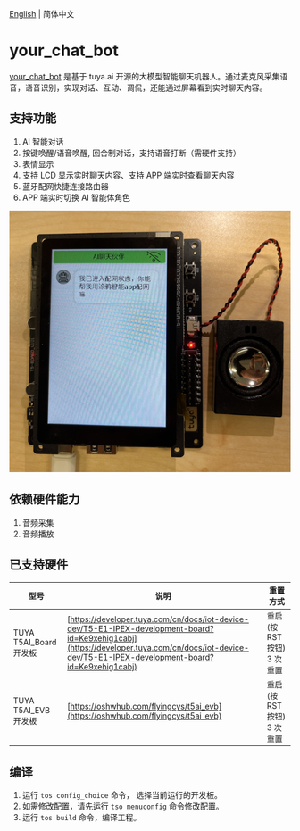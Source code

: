 [English](./README.md) | 简体中文

# your_chat_bot
 [your_chat_bot](https://github.com/tuya/TuyaOpen/tree/master/apps/tuya.ai/your_chat_bot) 是基于 tuya.ai 开源的大模型智能聊天机器人。通过麦克风采集语音，语音识别，实现对话、互动、调侃，还能通过屏幕看到实时聊天内容。


## 支持功能

1. AI 智能对话
2. 按键唤醒/语音唤醒, 回合制对话，支持语音打断（需硬件支持）
3. 表情显示
4. 支持 LCD 显示实时聊天内容、支持 APP 端实时查看聊天内容
5. 蓝牙配网快捷连接路由器
6. APP 端实时切换 AI 智能体角色

![](../../../docs/images/apps/your_chat_bot.png)

## 依赖硬件能力
1. 音频采集
2. 音频播放

## 已支持硬件
|  型号  | 说明 | 重置方式 |
| --- | --- | --- | 
| TUYA T5AI_Board 开发板 | [https://developer.tuya.com/cn/docs/iot-device-dev/T5-E1-IPEX-development-board?id=Ke9xehig1cabj](https://developer.tuya.com/cn/docs/iot-device-dev/T5-E1-IPEX-development-board?id=Ke9xehig1cabj) | 重启(按 RST 按钮) 3 次重置 |
| TUYA T5AI_EVB 开发板 | [https://oshwhub.com/flyingcys/t5ai_evb](https://oshwhub.com/flyingcys/t5ai_evb) | 重启(按 RST 按钮) 3 次重置 |


## 编译
1. 运行 `tos config_choice` 命令， 选择当前运行的开发板。
2. 如需修改配置，请先运行 `tso menuconfig` 命令修改配置。
3. 运行 `tos build` 命令，编译工程。
  